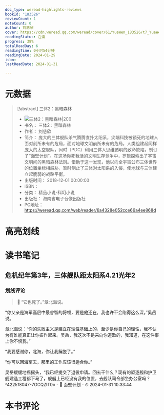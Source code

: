 ```yaml
---
doc_type: weread-highlights-reviews
bookId: "183526"
reviewCount: 1
noteCount: 0
author: 刘慈欣
cover: https://cdn.weread.qq.com/weread/cover/61/YueWen_183526/t7_YueWen_183526.jpg
readingStatus: 在读
progress: 38%
totalReadDay: 6
readingTime: 0小时54分钟
readingDate: 2024-01-29
isbn: 
lastReadDate: 2024-01-31

---
```

# 元数据
> [!abstract] 三体2：黑暗森林
> - ![ 三体2：黑暗森林|200](https://cdn.weread.qq.com/weread/cover/61/YueWen_183526/t7_YueWen_183526.jpg)
> - 书名： 三体2：黑暗森林
> - 作者： 刘慈欣
> - 简介： 庞大的三体舰队杀气腾腾直扑太阳系，尖端科技被锁死的地球人面对前所未有的危局，面对地球文明前所未有的危局，人类组建起同样庞大的太空舰队，同时（PDC）利用三体人思维透明的致命缺陷，制订了“面壁计划”。在这场你死我活的文明生存竞争中，罗辑探索出了宇宙文明间的黑暗森林法则。借助于这一发现，他以向全宇宙公布三体世界的位置坐标相威胁，暂时制止了三体对太阳系的入侵，使地球与三体建立起脆弱的战略平衡。
> - 出版时间： 2018-12-01 00:00:00
> - ISBN： 
> - 分类： 精品小说-科幻小说
> - 出版社： 海南省电子音像出版社
> - PC地址：https://weread.qq.com/web/reader/6a4328e052cce66a4ee868d

# 高亮划线

# 读书笔记

## 危机纪年第3年，三体舰队距太阳系4.21光年2

### 划线评论
> 📌 “它也死了。”章北海说。

“你父亲是海军高层中最睿智的将领，要是他还在，我也许不会陷得这么深。”吴岳说。

章北海说：“你的失败主义是建立在理性基础上的，至少是你自己的理性，我不认为有谁能真正让你振作起来。吴岳，我这次不是来向你道歉的，我知道，在这件事上你不恨我。”

“我要感谢你，北海，你让我解脱了。”

“你可以回海军去，那里的工作应该很适合你。”

吴岳缓缓地摇摇头，“我已经提交了退役申请。回去干什么？现有的驱逐舰和护卫舰建造工程都下马了，舰艇上已经没有我的位置，去舰队司令部坐办公室吗？  ^422518047-7OCQZlT0o
    - 💭 面壁计划
    - ⏱ 2024-01-31 10:33:44
   
# 本书评论

